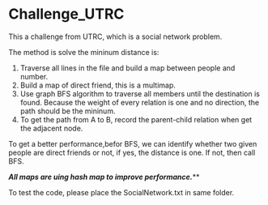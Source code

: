 # Challenge_UTRC
This a challenge from UTRC, which is a social network problem.

The method is solve the mininum distance is:
1. Traverse all lines in the file and build a map between people and number.
2. Build a map of direct friend, this is a multimap.
3. Use graph BFS algorithm to traverse all members until the destination is found. 
   Because the weight of every relation is one and no direction, the path should be the mininum.
4. To get the path from A to B, record the parent-child relation when get the adjacent node.

To get a better performance,befor BFS, we can identify whether two given people are direct friends or not,
if yes, the distance is one. If not, then call BFS.

*********All maps are uing hash map to improve performance.***********

To test the code, please place the SocialNetwork.txt in same folder.
